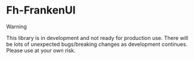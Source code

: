 # Fh-FrankenUI


<!-- WARNING: THIS FILE WAS AUTOGENERATED! DO NOT EDIT! -->

> [!WARNING]
>
> This library is in development and not ready for production use. There
> will be lots of unexpected bugs/breaking changes as development
> continues. Please use at your own risk.
